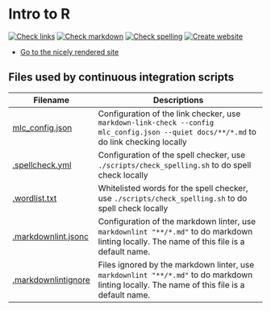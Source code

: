 # Intro to R

<!-- markdownlint-disable MD013 --><!-- Badges cannot be split up over lines, hence will break 80 characters per line -->

[![Check links](https://github.com/richelbilderbeek/intro_r_course/actions/workflows/check_links.yaml/badge.svg?branch=main)](https://github.com/richelbilderbeek/intro_r_course/actions/workflows/check_links.yaml)
[![Check markdown](https://github.com/richelbilderbeek/intro_r_course/actions/workflows/check_markdown.yaml/badge.svg?branch=main)](https://github.com/richelbilderbeek/intro_r_course/actions/workflows/check_markdown.yaml)
[![Check spelling](https://github.com/richelbilderbeek/intro_r_course/actions/workflows/check_spelling.yaml/badge.svg?branch=main)](https://github.com/richelbilderbeek/intro_r_course/actions/workflows/check_spelling.yaml)
[![Create website](https://github.com/richelbilderbeek/intro_r_course/actions/workflows/create_website.yaml/badge.svg?branch=main)](https://github.com/richelbilderbeek/intro_r_course/actions/workflows/create_website.yaml)

<!-- markdownlint-enable MD013 -->

- [Go to the nicely rendered site](https://richelbilderbeek.github.io/intro_r_course/)

## Files used by continuous integration scripts

<!-- markdownlint-disable MD013 --><!-- Tables cannot be split up over lines, hence will break 80 characters per line -->

Filename                              |Descriptions
--------------------------------------|--------------------------------------------------------------------------------------------------------------------------------------
[mlc_config.json](mlc_config.json)    |Configuration of the link checker, use `markdown-link-check --config mlc_config.json --quiet docs/**/*.md` to do link checking locally
[.spellcheck.yml](.spellcheck.yml)    |Configuration of the spell checker, use `./scripts/check_spelling.sh` to do spell check locally
[.wordlist.txt](.wordlist.txt)        |Whitelisted words for the spell checker, use `./scripts/check_spelling.sh` to do spell check locally
[.markdownlint.jsonc](.markdownlint.jsonc)|Configuration of the markdown linter, use `markdownlint "**/*.md"` to do markdown linting locally. The name of this file is a default name.
[.markdownlintignore](.markdownlintignore)|Files ignored by the markdown linter, use `markdownlint "**/*.md"` to do markdown linting locally. The name of this file is a default name.

<!-- markdownlint-enable MD013 -->

